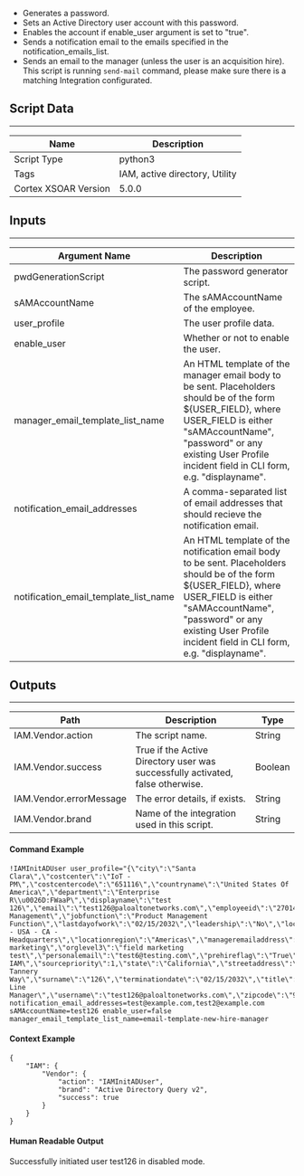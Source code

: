 - Generates a password.
- Sets an Active Directory user account with this password.
- Enables the account if enable_user argument is set to "true".
- Sends a notification email to the emails specified in the notification_emails_list.
- Sends an email to the manager (unless the user is an acquisition hire).
This script is running `send-mail` command, please make sure there is a matching Integration configurated.

## Script Data
---

| **Name** | **Description** |
| --- | --- |
| Script Type | python3 |
| Tags | IAM, active directory, Utility |
| Cortex XSOAR Version | 5.0.0 |

## Inputs
---

| **Argument Name** | **Description** |
| --- | --- |
| pwdGenerationScript | The password generator script. |
| sAMAccountName | The sAMAccountName of the employee. |
| user_profile | The user profile data. |
| enable_user | Whether or not to enable the user. |
| manager_email_template_list_name | An HTML template of the manager email body to be sent. Placeholders should be of the form $\{USER_FIELD\}, where USER_FIELD is either "sAMAccountName", "password" or any existing User Profile incident field in CLI form, e.g. "displayname". |
| notification_email_addresses | A comma-separated list of email addresses that should recieve the notification email. |
| notification_email_template_list_name | An HTML template of the notification email body to be sent. Placeholders should be of the form $\{USER_FIELD\}, where USER_FIELD is either "sAMAccountName", "password" or any existing User Profile incident field in CLI form, e.g. "displayname". |

## Outputs
---

| **Path** | **Description** | **Type** |
| --- | --- | --- |
| IAM.Vendor.action | The script name. | String |
| IAM.Vendor.success | True if the Active Directory user was successfully activated, false otherwise. | Boolean |
| IAM.Vendor.errorMessage | The error details, if exists. | String |
| IAM.Vendor.brand | Name of the integration used in this script. | String |

#### Command Example
```
!IAMInitADUser user_profile="{\"city\":\"Santa Clara\",\"costcenter\":\"IoT - PM\",\"costcentercode\":\"651116\",\"countryname\":\"United States Of America\",\"department\":\"Enterprise R\\u0026D:FWaaP\",\"displayname\":\"test 126\",\"email\":\"test126@paloaltonetworks.com\",\"employeeid\":\"270145\",\"employeetype\":\"Regular\",\"employmentstatus\":\"\",\"givenname\":\"test\",\"hiredate\":\"10/10/2021\",\"jobcode\":\"5225\",\"jobfamily\":\"Product Management\",\"jobfunction\":\"Product Management Function\",\"lastdayofwork\":\"02/15/2032\",\"leadership\":\"No\",\"location\":\"Office - USA - CA - Headquarters\",\"locationregion\":\"Americas\",\"manageremailaddress\":\"test@test.com\",\"orglevel1\":\"marketing\",\"orglevel2\":\"field marketing\",\"orglevel3\":\"field marketing test\",\"personalemail\":\"test6@testing.com\",\"prehireflag\":\"True\",\"rehiredemployee\":\"No\",\"sourceoftruth\":\"Workday IAM\",\"sourcepriority\":1,\"state\":\"California\",\"streetaddress\":\"3000 Tannery Way\",\"surname\":\"126\",\"terminationdate\":\"02/15/2032\",\"title\":\"Product Line Manager\",\"username\":\"test126@paloaltonetworks.com\",\"zipcode\":\"95054\"}" notification_email_addresses=test@example.com,test2@example.com sAMAccountName=test126 enable_user=false manager_email_template_list_name=email-template-new-hire-manager
```

#### Context Example
```
{
    "IAM": {
        "Vendor": {
            "action": "IAMInitADUser",
            "brand": "Active Directory Query v2",
            "success": true
        }
    }
}
```

#### Human Readable Output
Successfully initiated user test126 in disabled mode.